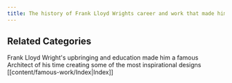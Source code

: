 ```yaml
---
title: The history of Frank Lloyd Wrights career and work that made him famous in the residential architecture realm.
---
```

## Related Categories
Frank Lloyd Wright's upbringing and education made him a famous Architect of his time creating some of the most inspirational designs [[content/famous-work/Index|Index]]

